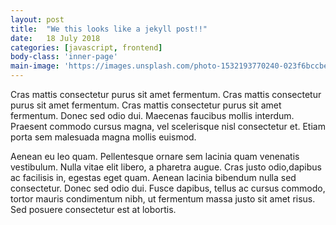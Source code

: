 ```yaml
---
layout: post
title:  "We this looks like a jekyll post!!"
date:   18 July 2018
categories: [javascript, frontend]
body-class: 'inner-page'
main-image: 'https://images.unsplash.com/photo-1532193770240-023f6bccbeb6?ixlib=rb-0.3.5&ixid=eyJhcHBfaWQiOjEyMDd9&s=be6ef5df2c08c86b10bc8a98ba6086b6&auto=format&fit=crop&w=2100&q=80'
---
```


Cras mattis consectetur purus sit amet fermentum. Cras mattis consectetur purus sit amet fermentum. Cras mattis consectetur purus sit amet fermentum. Donec sed odio dui. Maecenas faucibus mollis interdum. Praesent commodo cursus magna, vel scelerisque nisl consectetur et. Etiam porta sem malesuada magna mollis euismod.

Aenean eu leo quam. Pellentesque ornare sem lacinia quam venenatis vestibulum. Nulla vitae elit libero, a pharetra augue. Cras justo odio,dapibus ac facilisis in, egestas eget quam. Aenean lacinia bibendum nulla sed consectetur. Donec sed odio dui. Fusce dapibus, tellus ac cursus commodo, tortor mauris condimentum nibh, ut fermentum massa justo sit amet risus. Sed posuere consectetur est at lobortis.